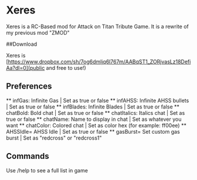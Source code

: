 # Xeres
Xeres is a RC-Based mod for Attack on Titan Tribute Game. It is a rewrite of my previous mod "ZMOD"

##Download

Xeres is [https://www.dropbox.com/sh/7og6dmljq6l767m/AABqST1_ZORjvasLz18DefiAa?dl=0](public and free to use!)

## Preferences
** infGas: Infinite Gas | Set as true or false
** infAHSS: Infinite AHSS bullets | Set as true or false
** infBlades: Infinite Blades | Set as true or false
** chatBold: Bold chat | Set as true or false
** chatItalics: Italics chat | Set as true or false
** chatName: Name to display in chat | Set as whatever you want
** chatColor: Colored chat | Set as color hex (for example: ff00ee)
** AHSSIdle= AHSS Idle | Set as true or false
** gasBurst= Set custom gas burst | Set as "redcross" or "redcross1"

## Commands
Use /help to see a full list in game

